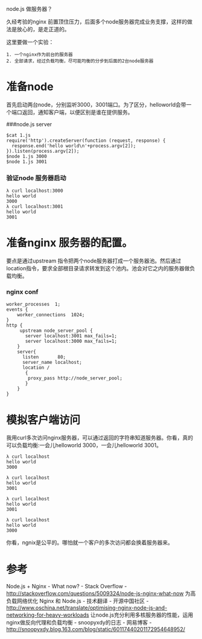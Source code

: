 node.js 做服务器？

久经考验的nginx 前置顶住压力，后面多个node服务器完成业务支撑，这样的做法是放心的，是走正道的。

这里要做一个实验：

    1. 一个nginx作为前台的服务器
    2. 全部请求，经过负载均衡，尽可能均衡的分步到后面的2台node服务器

# 准备node 

首先启动两台node，分别监听3000，3001端口。为了区分，helloworld会带一个端口返回，通知客户端，以便区别是谁在提供服务。

###node.js server

    $cat 1.js 
    require('http').createServer(function (request, response) {  
      response.end('hello world\n'+process.argv[2]);  
    }).listen(process.argv[2]);  
    $node 1.js 3000
    $node 1.js 3001

### 验证node 服务器启动

    λ curl localhost:3000
    hello world
    3000
    λ curl localhost:3001
    hello world
    3001

# 准备nginx 服务器的配置。

要点是通过upstream 指令把两个node服务器打成一个服务器池。然后通过location指令，要求全部根目录请求转发到这个池内。池会对它之内的服务器做负载均衡。

### nginx conf

    worker_processes  1;
    events {
        worker_connections  1024;
    }
    http {
         upstream node_server_pool {
           server localhost:3001 max_fails=1;
           server localhost:3000 max_fails=1;
        }
        server{
          listen       80;
          server_name localhost;
          location /
           {
            proxy_pass http://node_server_pool;
           }
        }
    }
        
# 模拟客户端访问

我用curl多次访问nginx服务器，可以通过返回的字符串知道服务器。你看，真的可以负载均衡:一会儿helloworld 3000，一会儿helloworld 3001。
        
          
    λ curl localhost
    hello world
    3000
    
    λ curl localhost
    hello world
    3001
    
    λ curl localhost
    hello world
    3001
    
    λ curl localhost
    hello world
    3000
    
你看，ngnix是公平的。哪怕就一个客户的多次访问都会换着服务器来。

# 参考

Node.js + Nginx - What now? - Stack Overflow - http://stackoverflow.com/questions/5009324/node-js-nginx-what-now
为高负载网络优化 Nginx 和 Node.js - 技术翻译 - 开源中国社区 - http://www.oschina.net/translate/optimising-nginx-node-js-and-networking-for-heavy-workloads
让node.js充分利用多核服务器的性能，运用nginx做反向代理和负载均衡 - snoopyxdy的日志 - 网易博客 - http://snoopyxdy.blog.163.com/blog/static/60117440201172954648952/
